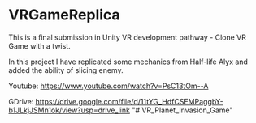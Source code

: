 # VRGameReplica
This is a final submission in Unity VR development pathway - Clone VR Game with a twist.

In this project I have replicated some mechanics from Half-life Alyx and added the ability of slicing enemy.

Youtube: https://www.youtube.com/watch?v=PsC13tOm--A

GDrive: https://drive.google.com/file/d/11tYG_HdfCSEMPaggbY-b1JLkjJSMn1ok/view?usp=drive_link
"# VR_Planet_Invasion_Game" 
